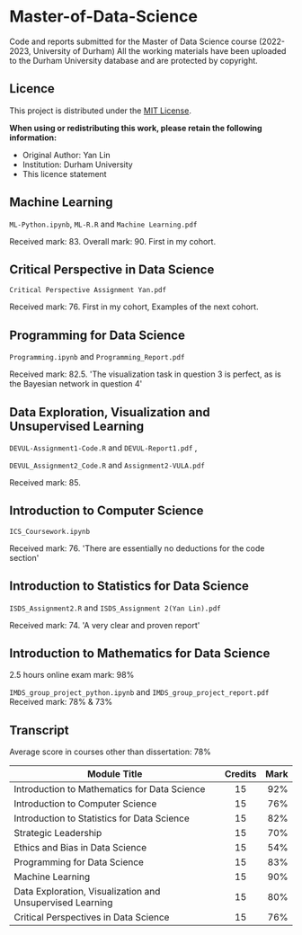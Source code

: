 # Master-of-Data-Science
Code and reports submitted for the Master of Data Science course (2022-2023, University of Durham)
All the working materials have been uploaded to the Durham University database and are protected by copyright.

## Licence
This project is distributed under the [MIT License](./LICENSE).

**When using or redistributing this work, please retain the following information:**
- Original Author: Yan Lin
- Institution: Durham University
- This licence statement

## Machine Learning
`ML-Python.ipynb`, `ML-R.R` and `Machine Learning.pdf`

Received mark: 83.
Overall mark: 90. First in my cohort.

## Critical Perspective in Data Science
`Critical Perspective Assignment Yan.pdf`

Received mark: 76. First in my cohort, Examples of the next cohort.

## Programming for Data Science
`Programming.ipynb` and `Programming_Report.pdf`

Received mark: 82.5. 'The visualization task in question 3 is perfect, as is the Bayesian network in question 4'

## Data Exploration, Visualization and Unsupervised Learning
`DEVUL-Assignment1-Code.R` and `DEVUL-Report1.pdf` ,

`DEVUL_Assignment2_Code.R` and `Assignment2-VULA.pdf`

Received mark: 85.

## Introduction to Computer Science
`ICS_Coursework.ipynb`

Received mark: 76. 'There are essentially no deductions for the code section'

## Introduction to Statistics for Data Science

`ISDS_Assignment2.R` and `ISDS_Assignment 2(Yan Lin).pdf` 

Received mark: 74. 'A very clear and proven report'

## Introduction to Mathematics for Data Science

2.5 hours online exam mark: 98%

`IMDS_group_project_python.ipynb` and `IMDS_group_project_report.pdf` Received mark: 78% & 73%



## Transcript

Average score in courses other than dissertation: 78%

| Module Title  | Credits       | Mark  |
| ------------- |:-------------:| -----:|
| Introduction to Mathematics for Data Science | 15 | 92% |
| Introduction to Computer Science | 15 | 76% |
| Introduction to Statistics for Data Science | 15 | 82% |
| Strategic Leadership | 15 | 70% |
| Ethics and Bias in Data Science | 15 | 54% |
| Programming for Data Science | 15 | 83% |
| Machine Learning | 15 | 90% |
| Data Exploration, Visualization and Unsupervised Learning | 15 | 80% |
| Critical Perspectives in Data Science | 15 | 76% |


